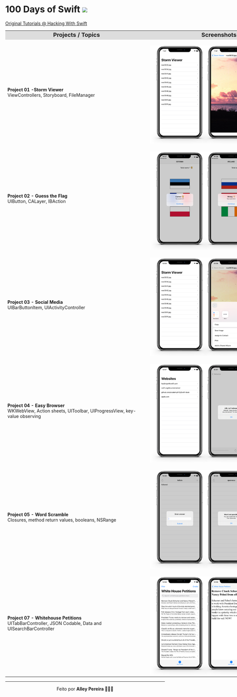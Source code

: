 # 100 Days of Swift <img src="https://uxwing.com/wp-content/themes/uxwing/download/07-design-and-development/swift-programming-language.png" width= "30px">

[Original Tutorials @ Hacking With Swift](https://www.hackingwithswift.com/100)

<table style="width: 900px;">
  <tbody>
    <tr style="background: #ddd; font-weight: bolder; font-size: 18px">
      <td style="width: 50%; text-align: center;">
        Projects / Topics
      </td>
      <td style="width: 50%; text-align: center;">
        Screenshots
      </td>
    </tr>
    <!-- Linha Projeto 1 -->
    <tr> 
      <td>
          <strong>Project 01 -Storm Viewer</strong>
          </br>
          ViewControllers, Storyboard, FileManager
          </br>
      </td>
      <td>
        </br>
        <img src="Project01/screenshots/print_P01.png" width="350px">
      </td>
    </tr>
    <!-- Linha Projeto 2 -->
    <tr> 
      <td>
      <strong>Project 02 - Guess the Flag</strong>
      </br>
        UIButton, CALayer, IBAction
        </br>
      </td>
      <td>
        </br>
        <img src="Project02/screenshots/print_P02.png" width="350px">
      </td>
    </tr>
    <!-- Linha Projeto 3 -->
    <tr>
      <td>
        <strong>Project 03 - Social Media</strong>
        </br>
        UIBarButtonItem, UIActivityController
        </br>
      </td>
      <td>
        </br>
        <img src="Project03/screenshots/print_P03.png" width="350px">
      </td>
    </tr>
        <!-- Linha Projeto 4 -->
    <tr>
      <td>
        <strong>Project 04 - Easy Browser </strong>
        </br>
         WKWebView, Action sheets, UIToolbar, UIProgressView, key-value observing
        </br>
      </td>
      <td>
        </br>
        <img src="Project04/screenshots/print_P04.png" width="350px">
      </td>
    </tr>
            <!-- Linha Projeto 5 -->
    <tr>
      <td>
        <strong>Project 05 - Word Scramble </strong>
        </br>
         Closures, method return values, booleans, NSRange
        </br>
      </td>
      <td>
        </br>
        <img src="Project05/screenshots/print_P05.png" width="350px">
      </td>
    </tr>
    <!-- Linha Projeto 7 -->
    <tr>
      <td>
      <strong>Project 07 -  Whitehouse Petitions </strong>
        </br>
        UITabBarController, JSON Codable, Data and UISearchBarController
        </br>
      </td>
      <td>
        </br>
        <img src="Project07/screenshots/print_P07.png" width="350px">
      </td>
    </tr> 
    <!-- Template Nova Linha -->
    <!-- 
    Instruções:
      1. Copie o comentário abaixo e cole após a última linha da tabela.
      2. Troque todos os N pelo número do projeto. 
      3. Coloque o título do projeto no lugar de Lorem Ipsum.
    -->
    <!-- Linha Projeto N -->
    <!-- 
      <tr>
        <td>
          </br>
          Project N
          </br>
          Lorem Ipsum
          </br>
        </td>
        <td>
          </br>
          <img src="Project0N/screenshots/print_P0N.png" width="350px">
        </td>
      </tr> 
    -->
  </tbody>
</table>

---

<p align="center">Feito por <strong>Alley Pereira  👩🏻‍💻 </p>   <p align="right">

